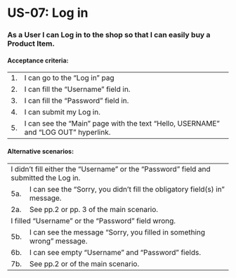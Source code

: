 # US-07: Log in

### As a User I can Log in to the shop so that I can easily buy a Product Item.

#### **Acceptance criteria:**

<table>
    <tr>
        <td>1.</td>
        <td>I can go to the “Log in” pag</td>
    </tr>
    <tr>
        <td>2.</td>
        <td>I can fill the “Username” field in.</td>
    </tr>
    <tr>
        <td>3.</td>
        <td>I can fill the “Password” field in.</td>
    </tr>
<tr>
        <td>4.</td>
        <td> I can submit my Log in.</td>
    </tr>
<tr>
        <td>5.</td>
        <td>I can see the “Main” page with the text “Hello, USERNAME” and “LOG OUT” hyperlink.</td>
    </tr>


</table>

#### **Alternative scenarios:**

<table>
    <tr>
        <td colspan="2">
I didn’t fill either the “Username” or the “Password” field and submitted the Log in.
</td>
    </tr>
    <tr>
        <td>5a.</td>
        <td> I can see the “Sorry, you didn’t fill the obligatory field(s) in” message.
</td>
    </tr>
    <tr>
        <td>2a.</td>
        <td>See pp.2 or pp. 3 of the main scenario.</td>
    </tr>
<tr>
        <td colspan="2">
I filled “Username” or the “Password” field wrong.
</td>
    </tr>
    <tr>
        <td>5b.</td>
        <td> I can see the message “Sorry, you filled in something wrong” message.</td>
    </tr>
    <tr>
        <td>6b.</td>
        <td>I can see empty “Username” and “Password” fields. </td>
    </tr>
       <tr>
        <td>7b.</td>
        <td>See pp.2 or of the main scenario.</td>
    </tr>
</table>